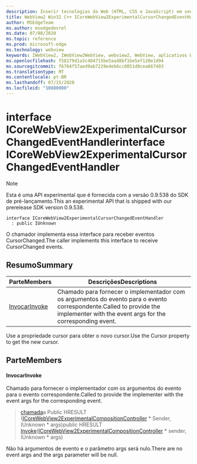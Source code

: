 ```yaml
---
description: Inserir tecnologias da Web (HTML, CSS e JavaScript) em seus aplicativos nativos com o controle WebView2 do Microsoft Edge
title: WebView2 Win32 C++ ICoreWebView2ExperimentalCursorChangedEventHandler
author: MSEdgeTeam
ms.author: msedgedevrel
ms.date: 07/08/2020
ms.topic: reference
ms.prod: microsoft-edge
ms.technology: webview
keywords: IWebView2, IWebView2WebView, webview2, WebView, aplicativos Win32, Win32, Edge, ICoreWebView2, ICoreWebView2Controller, controle do navegador, HTML Edge, ICoreWebView2ExperimentalCursorChangedEventHandler
ms.openlocfilehash: f58279d1a3c404715be5aad8bf1be5ef120e1d94
ms.sourcegitcommit: f6764f57aed9ab7229e4eb6cc8851d0cea667403
ms.translationtype: MT
ms.contentlocale: pt-BR
ms.lasthandoff: 07/15/2020
ms.locfileid: "10880000"
---
```

# <span data-ttu-id="3eb21-104">interface ICoreWebView2ExperimentalCursorChangedEventHandler</span><span class="sxs-lookup"><span data-stu-id="3eb21-104">interface ICoreWebView2ExperimentalCursorChangedEventHandler</span></span> 

> [!NOTE]
> <span data-ttu-id="3eb21-105">Esta é uma API experimental que é fornecida com a versão 0.9.538 do SDK de pré-lançamento.</span><span class="sxs-lookup"><span data-stu-id="3eb21-105">This an experimental API that is shipped with our prerelease SDK version 0.9.538.</span></span>

```
interface ICoreWebView2ExperimentalCursorChangedEventHandler
  : public IUnknown
```

<span data-ttu-id="3eb21-106">O chamador implementa essa interface para receber eventos CursorChanged.</span><span class="sxs-lookup"><span data-stu-id="3eb21-106">The caller implements this interface to receive CursorChanged events.</span></span>

## <span data-ttu-id="3eb21-107">Resumo</span><span class="sxs-lookup"><span data-stu-id="3eb21-107">Summary</span></span>

 <span data-ttu-id="3eb21-108">Parte</span><span class="sxs-lookup"><span data-stu-id="3eb21-108">Members</span></span>                        | <span data-ttu-id="3eb21-109">Descrições</span><span class="sxs-lookup"><span data-stu-id="3eb21-109">Descriptions</span></span>
--------------------------------|---------------------------------------------
[<span data-ttu-id="3eb21-110">Invocar</span><span class="sxs-lookup"><span data-stu-id="3eb21-110">Invoke</span></span>](#invoke) | <span data-ttu-id="3eb21-111">Chamado para fornecer o implementador com os argumentos do evento para o evento correspondente.</span><span class="sxs-lookup"><span data-stu-id="3eb21-111">Called to provide the implementer with the event args for the corresponding event.</span></span>

<span data-ttu-id="3eb21-112">Use a propriedade cursor para obter o novo cursor.</span><span class="sxs-lookup"><span data-stu-id="3eb21-112">Use the Cursor property to get the new cursor.</span></span>

## <span data-ttu-id="3eb21-113">Parte</span><span class="sxs-lookup"><span data-stu-id="3eb21-113">Members</span></span>

#### <span data-ttu-id="3eb21-114">Invocar</span><span class="sxs-lookup"><span data-stu-id="3eb21-114">Invoke</span></span> 

<span data-ttu-id="3eb21-115">Chamado para fornecer o implementador com os argumentos do evento para o evento correspondente.</span><span class="sxs-lookup"><span data-stu-id="3eb21-115">Called to provide the implementer with the event args for the corresponding event.</span></span>

> <span data-ttu-id="3eb21-116">[chamada](#invoke)a Public HRESULT ([ICoreWebView2ExperimentalCompositionController](icorewebview2experimentalcompositioncontroller.md) \* Sender, IUnknown \* args)</span><span class="sxs-lookup"><span data-stu-id="3eb21-116">public HRESULT [Invoke](#invoke)([ICoreWebView2ExperimentalCompositionController](icorewebview2experimentalcompositioncontroller.md) \* sender, IUnknown \* args)</span></span>

<span data-ttu-id="3eb21-117">Não há argumentos de evento e o parâmetro args será nulo.</span><span class="sxs-lookup"><span data-stu-id="3eb21-117">There are no event args and the args parameter will be null.</span></span>

